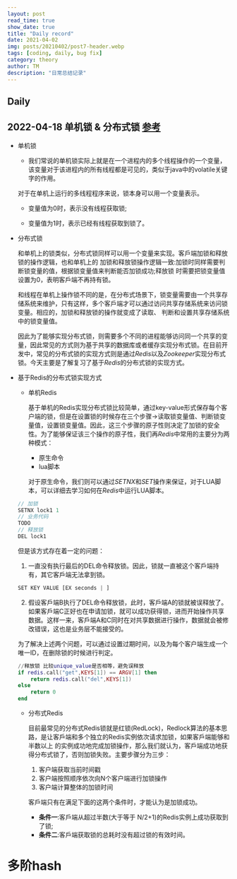 ```yaml
---
layout: post
read_time: true
show_date: true
title: "Daily record"
date: 2021-04-02
img: posts/20210402/post7-header.webp
tags: [coding, daily, bug fix]
category: theory
author: TM
description: "日常总结记录"
---
```

## Daily
## 2022-04-18 单机锁 & 分布式锁 [参考](https://time.geekbang.org/column/intro/100056701)
* 单机锁
    - 我们常说的单机锁实际上就是在一个进程内的多个线程操作的一个变量，该变量对于该进程内的所有线程都是可见的，类似于java中的volatile关键字的作用。

    对于在单机上运行的多线程程序来说，锁本身可以用一个变量表示。

    - 变量值为0时，表示没有线程获取锁;

    - 变量值为1时，表示已经有线程获取到锁了。
* 分布式锁

    和单机上的锁类似，分布式锁同样可以用一个变量来实现。客戶端加锁和释放锁的操作逻辑，也和单机上的 加锁和释放锁操作逻辑一致:加锁时同样需要判断锁变量的值，根据锁变量值来判断能否加锁成功;释放锁 时需要把锁变量值设置为0，表明客戶端不再持有锁。

    和线程在单机上操作锁不同的是，在分布式场景下，锁变量需要由一个共享存储系统来维护，只有这样，多个客戶端才可以通过访问共享存储系统来访问锁变量。相应的，加锁和释放锁的操作就变成了读取、 判断和设置共享存储系统中的锁变量值。

    因此为了能够实现分布式锁，则需要多个不同的进程能够访问同一个共享的变量，因此常见的方式则为基于共享的数据库或者缓存实现分布式锁。在目前开发中，常见的分布式锁的实现方式则是通过*Redis*以及*Zookeeper*实现分布式锁。今天主要是了解复习了基于*Redis*的分布式锁的实现方式。

* 基于Redis的分布式锁实现方式

    - 单机Redis

        基于单机的Redis实现分布式锁比较简单，通过key-value形式保存每个客户端的锁，但是在设置锁的时候存在三个步骤->读取锁变量值、判断锁变量值，设置锁变量值。因此，这三个步骤的原子性则决定了加锁的安全性。为了能够保证该三个操作的原子性，我们再*Redis*中常用的主要分为两种模式：
        - 原生命令
        - lua脚本

        对于原生命令，我们则可以通过*SETNX*和*SET*操作来保证，对于LUA脚本，可以详细去学习如何在*Redis*中运行LUA脚本。
    ``` go
    // 加锁
    SETNX lock1 1
    // 业务代码
    TODO
    // 释放锁
    DEL lock1
    ```
    但是该方式存在着一定的问题：

    1. 一直没有执行最后的DEL命令释放锁。因此，锁就一直被这个客戶端持有，其它客戶端无法拿到锁。
    ```python
    SET KEY VALUE [EX seconds | ]
    ```
    2. 假设客戶端B执行了DEL命令释放锁，此时，客戶端A的锁就被误释放了。如果客戶端C正好也在申请加锁，就可以成功获得锁，进而开始操作共享 数据。这样一来，客戶端A和C同时在对共享数据进行操作，数据就会被修改错误，这也是业务层不能接受的。

    为了解决上述两个问题，可以通过设置过期时间，以及为每个客户端生成一个唯一ID，在删除锁的时候进行判定。 
    ```lua
    //释放锁 比较unique_value是否相等，避免误释放
    if redis.call("get",KEYS[1]) == ARGV[1] then
        return redis.call("del",KEYS[1]) 
    else
        return 0 
    end
    ```   
    - 分布式Redis

        目前最常见的分布式Redis锁就是红锁(RedLock)，Redlock算法的基本思路，是让客戶端和多个独立的Redis实例依次请求加锁，如果客戶端能够和半数以上 的实例成功地完成加锁操作，那么我们就认为，客戶端成功地获得分布式锁了，否则加锁失败。主要步骤分为三步：
        1. 客户端获取当前时间戳
        2. 客户端按照顺序依次向N个客户端进行加锁操作
        3. 客户端计算整体的加锁时间

        客戶端只有在满足下面的这两个条件时，才能认为是加锁成功。
        - **条件一**:客戶端从超过半数(大于等于 N/2+1)的Redis实例上成功获取到了锁;
        - **条件二**:客戶端获取锁的总耗时没有超过锁的有效时间。

# 多阶hash 

